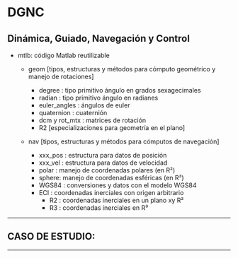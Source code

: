 # DGNC
## Dinámica, Guiado, Navegación y Control

- mtlb: código Matlab reutilizable
    - geom [tipos, estructuras y métodos para cómputo geométrico y manejo de rotaciones]
        - degree : tipo primitivo ángulo en grados sexagecimales
        - radian : tipo primitivo ángulo en radianes
        - euler_angles : ángulos de euler  
        - quaternion   : cuaternión 
        - dcm y rot_mtx : matrices de rotación 
        + R2 [especializaciones para geometría en el plano] 

    - nav [tipos, estructuras y métodos para cómputos de navegación]
        - xxx_pos : estructura para datos de posición
        - xxx_vel : estructura para datos de velocidad
        + polar : manejo de coordenadas polares (en R²)
        + sphere: manejo de coordenadas esféricas (en R³)
        + WGS84 : conversiones y datos con el modelo WGS84 
        + ECI : coordenadas inerciales con origen arbitrario
            - R2 : coordenadas inerciales en un plano xy R²
            - R3 : coordenadas inerciales en R³
        


___

## CASO DE ESTUDIO:  

***




